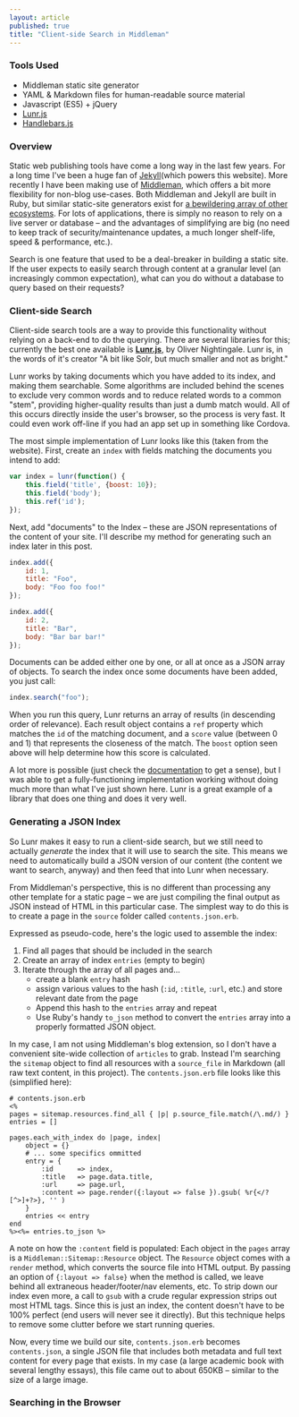```yaml
---
layout: article
published: true
title: "Client-side Search in Middleman"
---
```


### Tools Used
- Middleman static site generator
- YAML & Markdown files for human-readable source material
- Javascript (ES5) + jQuery
- [Lunr.js](http://lunrjs.com/)
- [Handlebars.js](http://handlebarsjs.com/)

### Overview
Static web publishing tools have come a long way in the last few years. For a long time I've been a huge fan of [Jekyll](http://jekyllrb.com/)(which powers this website). More recently I have been making use of [Middleman](https://middlemanapp.com), which offers a bit more flexibility for non-blog use-cases. Both Middleman and Jekyll are built in Ruby, but similar static-site generators exist for [a bewildering array of other ecosystems](https://www.staticgen.com/). For lots of applications, there is simply no reason to rely on a live server or database – and the advantages of simplifying are big (no need to keep track of security/maintenance updates, a much longer shelf-life, speed & performance, etc.).

Search is one feature that used to be a deal-breaker in building a static site. If the user expects to easily search through content at a granular level (an increasingly common expectation), what can you do without a database to query based on their requests?

### Client-side Search
Client-side search tools are a way to provide this functionality without relying on a back-end to do the querying. There are several libraries for this; currently the best one available is [**Lunr.js**](http://lunrjs.com/), by Oliver Nightingale. Lunr is, in the words of it's creator "A bit like Solr, but much smaller and not as bright."

Lunr works by taking documents which you have added to its index, and making them searchable. Some algorithms are included behind the scenes to exclude very common words and to reduce related words to a common "stem", providing higher-quality results than just a dumb match would. All of this occurs directly inside the user's browser, so the process is very fast. It could even work off-line if you had an app set up in something like Cordova.

The most simple implementation of Lunr looks like this (taken from the website). First, create an `index` with fields matching the documents you intend to add:

```javascript
var index = lunr(function() {
	this.field('title', {boost: 10});
    this.field('body');
    this.ref('id');
});
```

Next, add "documents" to the Index – these are JSON representations of the content of your site. I'll describe my method for generating such an index later in this post.

```javascript
index.add({
	id: 1,
    title: "Foo",
    body: "Foo foo foo!"
});

index.add({
	id: 2,
    title: "Bar",
    body: "Bar bar bar!"
});
```

Documents can be added either one by one, or all at once as a JSON array of objects. To search the index once some documents have been added, you just call:

```javascript
index.search("foo");
```

When you run this query, Lunr returns an array of results (in descending order of relevance). Each result object contains a `ref` property which matches the `id` of the matching document, and a `score` value (between 0 and 1) that represents the closeness of the match. The `boost` option seen above will help determine how this score is calculated.

A lot more is possible (just check the [documentation](http://lunrjs.com/docs/) to get a sense), but I was able to get a fully-functioning implementation working without doing much more than what I've just shown here. Lunr is a great example of a library that does one thing and does it very well.

### Generating a JSON Index

So Lunr makes it easy to run a client-side search, but we still need to actually _generate_ the index that it will use to search the site. This means we need to automatically build a JSON version of our content (the content we want to search, anyway) and then feed that into Lunr when necessary.

From Middleman's perspective, this is no different than processing any other template for a static page – we are just compiling the final output as JSON instead of HTML in this particular case. The simplest way to do this is to create a page in the `source` folder called `contents.json.erb`.

Expressed as pseudo-code, here's the logic used to assemble the index:

1. Find all pages that should be included in the search
2. Create an array of index `entries` (empty to begin)
3. Iterate through the array of all pages and...
   - create a blank `entry` hash
   - assign various values to the hash (`:id`, `:title`, `:url`, etc.) and store relevant date from the page
   - Append this hash to the `entries` array and repeat
   - Use Ruby's handy `to_json` method to convert the `entries` array into a properly formatted JSON object.

In my case, I am not using Middleman's blog extension, so I don't have a convenient site-wide collection of `articles` to grab. Instead I'm searching the `sitemap` object to find all resources with a `source_file` in Markdown (all raw text content, in this project). The `contents.json.erb` file looks like this (simplified here):

```erb
# contents.json.erb
<%
pages = sitemap.resources.find_all { |p| p.source_file.match(/\.md/) }
entries = []

pages.each_with_index do |page, index|
	object = {}
    # ... some specifics ommitted
    entry = {
    	:id 	 => index,
        :title	 => page.data.title,
        :url	 => page.url,
        :content => page.render({:layout => false }).gsub( %r{</?[^>]+?>}, '' )
    }
    entries << entry
end
%><%= entries.to_json %>
```

A note on how the `:content` field is populated: Each object in the `pages` array is a `Middleman::Sitemap::Resource` object. The `Resource` object comes with a `render` method, which converts the source file into HTML output. By passing an option of `{:layout => false}` when the method is called, we leave behind all extraneous header/footer/nav elements, etc. To strip down our index even more, a call to `gsub` with a crude regular expression strips out most HTML tags. Since this is just an index, the content doesn't have to be 100% perfect (end users will never see it directly). But this technique helps to remove some clutter before we start running queries.

Now, every time we build our site, `contents.json.erb` becomes `contents.json`, a single JSON file that includes both metadata and full text content for every page that exists. In my case (a large academic book with several lengthy essays), this file came out to about 650KB – similar to the size of a large image.

### Searching in the Browser





































